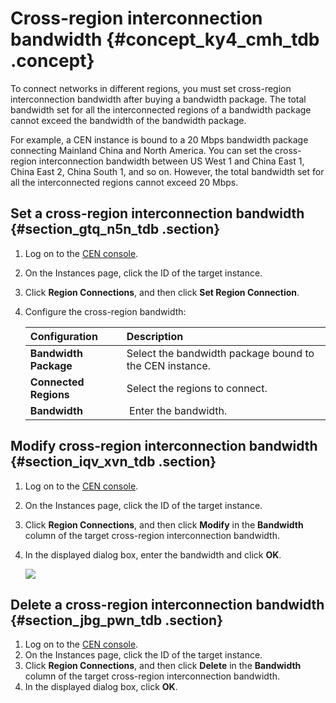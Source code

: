# Cross-region interconnection bandwidth {#concept_ky4_cmh_tdb .concept}

To connect networks in different regions, you must set cross-region interconnection bandwidth after buying a bandwidth package. The total bandwidth set for all the interconnected regions of a bandwidth package cannot exceed the bandwidth of the bandwidth package.

For example, a CEN instance is bound to a 20 Mbps bandwidth package connecting Mainland China and North America. You can set the cross-region interconnection bandwidth between US West 1 and China East 1, China East 2, China South 1, and so on. However, the total bandwidth set for all the interconnected regions cannot exceed 20 Mbps.

## Set a cross-region interconnection bandwidth {#section_gtq_n5n_tdb .section}

1.  Log on to the [CEN console](http://cen.console.aliyun.com/).
2.  On the Instances page, click the ID of the target instance.
3.  Click **Region Connections**, and then click **Set Region Connection**.
4.  Configure the cross-region bandwidth:

    |Configuration|Description|
    |:------------|:----------|
    |**Bandwidth Package**|Select the bandwidth package bound to the CEN instance.|
    |**Connected Regions**|Select the regions to connect.|
    |**Bandwidth**| Enter the bandwidth.|


## Modify cross-region interconnection bandwidth {#section_iqv_xvn_tdb .section}

1.  Log on to the [CEN console](http://cen.console.aliyun.com/).
2.  On the Instances page, click the ID of the target instance.
3.  Click **Region Connections**, and then click **Modify** in the **Bandwidth** column of the target cross-region interconnection bandwidth.
4.  In the displayed dialog box, enter the bandwidth and click **OK**.

    ![](http://static-aliyun-doc.oss-cn-hangzhou.aliyuncs.com/assets/img/3051/910_en-US.png)


## Delete a cross-region interconnection bandwidth {#section_jbg_pwn_tdb .section}

1.  Log on to the [CEN console](http://cen.console.aliyun.com/).
2.  On the Instances page, click the ID of the target instance.
3.  Click **Region Connections**, and then click **Delete** in the **Bandwidth** column of the target cross-region interconnection bandwidth.
4.  In the displayed dialog box, click **OK**.

